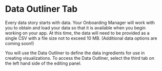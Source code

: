 # Data Outliner Tab

Every data story starts with data. Your Onboarding Manager will work with you to obtain and load your data so that it is available when you begin working on your app. At this time, the data will need to be provided as a single CSV with a file size not to exceed 10 MB. \(Additional data options are coming soon!\)

You will use the Data Outliner to define the data ingredients for use in creating visualizations. To access the Data Outliner, select the third tab on the left hand side of the editing panel.

